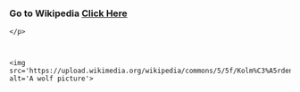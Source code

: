 <!DOCTYPE html>
<html>

  <head>
    <title> Activity3 </title>
  </head>

  <body>
    <p>
      <h3>Go to Wikipedia <a href='https://en.wikipedia.org/wiki/Wolf' target=_ blanck> Click Here </a>        </h3>

    </p>



    <img src='https://upload.wikimedia.org/wikipedia/commons/5/5f/Kolm%C3%A5rden_Wolf.jpg'
    alt='A wolf picture'>
  </body>
  </hmtl>
  <!--
Visual Code Mobile
Developed By Manish Nirmal
App Available on Play Store :-
https://play.google.com/store/apps/details?id=lk.visual.code.mobile
YouTube :-
https://youtube.com/ManishNirmal
-->
